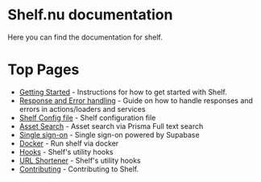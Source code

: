 # Shelf.nu documentation

Here you can find the documentation for shelf.

# Top Pages

- [Getting Started](./get-started.md) - Instructions for how to get started
  with Shelf.
- [Response and Error handling](./handling-errors.md) - Guide on how to handle responses and errors in actions/loaders and services
- [Shelf Config file](./shelf-config.md) - Shelf configuration file
- [Asset Search](./asset-search.md) - Asset search via Prisma Full text search
- [Single sign-on](./sso/README.md) - Single sign-on powered by Supabase
- [Docker](./docker.md) - Run shelf via docker
- [Hooks](./hooks.md) - Shelf's utility hooks
- [URL Shortener](./url-shortener.md) - Shelf's utility hooks
- [Contributing](../CONTRIBUTING.md) - Contributing to Shelf.
